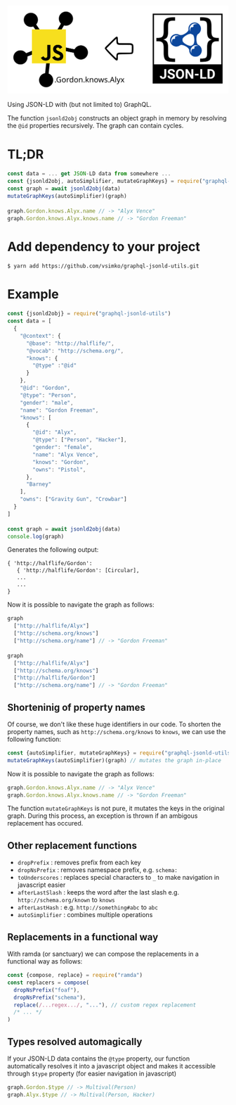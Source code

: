 ![](img/logo.svg)

Using JSON-LD with (but not limited to) GraphQL.

The function `jsonld2obj` constructs an object graph in memory by resolving the `@id` properties recursively.
The graph can contain cycles.

# TL;DR
```js
const data = ... get JSON-LD data from somewhere ...
const {jsonld2obj, autoSimplifier, mutateGraphKeys} = require("graphql-jsonld-utils")
const graph = await jsonld2obj(data)
mutateGraphKeys(autoSimplifier)(graph)

graph.Gordon.knows.Alyx.name // -> "Alyx Vence"
graph.Gordon.knows.Alyx.knows.name // -> "Gordon Freeman"
```


# Add dependency to your project
```console
$ yarn add https://github.com/vsimko/graphql-jsonld-utils.git
```

# Example
```js
const {jsonld2obj} = require("graphql-jsonld-utils")
const data = [
  {
    "@context": {
      "@base": "http://halflife/",
      "@vocab": "http://schema.org/",
      "knows": {
        "@type" :"@id"
      }
    },
    "@id": "Gordon",
    "@type": "Person",
    "gender": "male",
    "name": "Gordon Freeman",
    "knows": [
      {
        "@id": "Alyx",
        "@type": ["Person", "Hacker"],
        "gender": "female",
        "name": "Alyx Vence",
        "knows": "Gordon",
        "owns": "Pistol",
      },
      "Barney"
    ],
    "owns": ["Gravity Gun", "Crowbar"]
  }
]

const graph = await jsonld2obj(data)
console.log(graph)
```

Generates the following output:
```
{ 'http://halflife/Gordon':
   { 'http://halflife/Gordon': [Circular],
   ...
   ...
}
```

Now it is possible to navigate the graph as follows:
```js
graph
  ["http://halflife/Alyx"]
  ["http://schema.org/knows"]
  ["http://schema.org/name"] // -> "Gordon Freeman"

graph
  ["http://halflife/Alyx"]
  ["http://schema.org/knows"]
  ["http://halflife/Gordon"]
  ["http://schema.org/name"] // -> "Gordon Freeman"
```

## Shorteninig of property names

Of course, we don't like these huge identifiers in our code.
To shorten the property names, such as `http://schema.org/knows` to `knows`, we can use the following function:
```js
const {autoSimplifier, mutateGraphKeys} = require("graphql-jsonld-utils")
mutateGraphKeys(autoSimplifier)(graph) // mutates the graph in-place
```

Now it is possible to navigate the graph as follows:
```js
graph.Gordon.knows.Alyx.name // -> "Alyx Vence"
graph.Gordon.knows.Alyx.knows.name // -> "Gordon Freeman"
```

The function `mutateGraphKeys` is not pure, it mutates the keys in the original graph.
During this process, an exception is thrown if an ambigous replacement has occured.

## Other replacement functions

- `dropPrefix` : removes prefix from each key
- `dropNsPrefix` : removes namespace prefix, e.g. `schema:`
- `toUnderscores` : replaces special characters to `_` to make navigation in javascript easier
- `afterLastSlash` : keeps the word after the last slash e.g. `http://schema.org/known` to `knows`
- `afterLastHash` : e.g. `http://something#abc` to `abc`
- `autoSimplifier` : combines multiple operations

## Replacements in a functional way

With ramda (or sanctuary) we can compose the replacements in a functional way as follows:
```js
const {compose, replace} = require("ramda")
const replacers = compose(
  dropNsPrefix("foaf"),
  dropNsPrefix("schema"),
  replace(/...regex.../, "..."), // custom regex replacement
  /* ... */
)
```

## Types resolved automagically

If your JSON-LD data contains the `@type` property, our function automatically resolves it into a javascript object and makes it accessible through `$type` property (for easier navigation in javascript)

```js
graph.Gordon.$type // -> Multival(Person)
graph.Alyx.$type // -> Multival(Person, Hacker)
```
